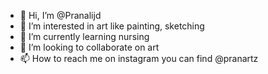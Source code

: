 - 👋 Hi, I’m @Pranalijd
- 👀 I’m interested in art like painting, sketching
- 🌱 I’m currently learning nursing
- 💞️ I’m looking to collaborate on art
- 📫 How to reach me on instagram you can find @pranartz

<!---
Pranalijd/Pranalijd is a ✨ special ✨ repository because its `README.md` (this file) appears on your GitHub profile.
You can click the Preview link to take a look at your changes.
--->

